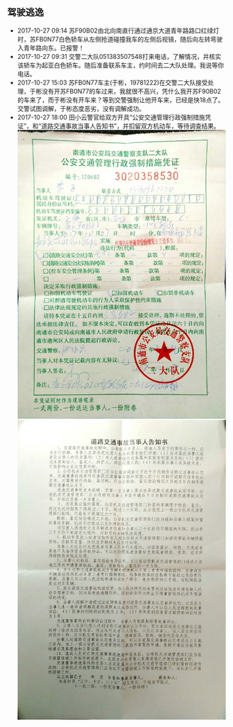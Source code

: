 ## 驾驶逃逸

- 2017-10-27 09:14
苏F90B02由北向南直行通过通京大道青年路路口红绿灯时，苏FB0N77白色轿车从左侧抢道碰撞我车的左侧后视镜，随后向左转弯驶入青年路向东。已报警！
- 2017-10-27 09:31
交警二大队051383507548打来电话，了解情况，并核实该轿车为起亚白色轿车。随后准备联系车主，约时间去二大队处理。我说等你电话。
- 2017-10-27 15:03
苏FB0N77车主(于彬，19781222)在交警二大队接受处理，于彬没有开苏FB0N77的车过来，我就很不高兴，凭什么我开苏F90B02的车来了，而于彬没有开车来？等到交警强制让他开车来，已经是快18点了。交警试图调解，于彬态度恶劣，没有调解成功。
- 2017-10-27 18:00
田小云警官给双方开具“公安交通管理行政强制措施凭证”，和“道路交通事故当事人告知书”，并扣留双方机动车，等待调查结果。
![公安交通管理行政强制措施凭证](公安交通管理行政强制措施凭证.jpg)
![道路交通事故当事人告知书](道路交通事故当事人告知书.jpg)




